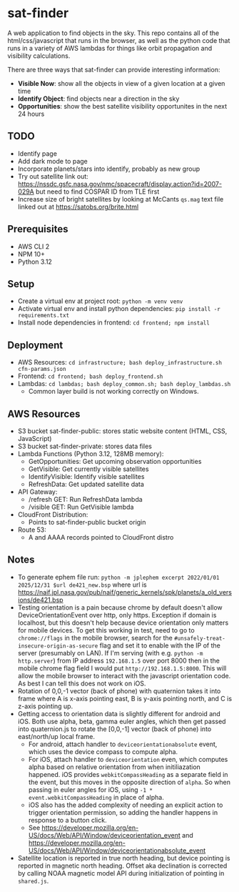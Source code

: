 # sat-finder
A web application to find objects in the sky. This repo contains all of the html/css/javascript that runs in the browser, as well as the python code that runs in a variety of AWS lambdas for things like orbit propagation and visibility calculations.

There are three ways that sat-finder can provide interesting information:
- **Visible Now**: show all the objects in view of a given location at a given time
- **Identify Object**: find objects near a direction in the sky
- **Opportunities**: show the best satellite visibility opportunites in the next 24 hours

## TODO
- Identify page
- Add dark mode to page
- Incorporate planets/stars into identify, probably as new group
- Try out satellite link out: https://nssdc.gsfc.nasa.gov/nmc/spacecraft/display.action?id=2007-029A but need to find COSPAR ID from TLE first
- Increase size of bright satellites by looking at McCants `qs.mag` text file linked out at https://satobs.org/brite.html


## Prerequisites
- AWS CLI 2
- NPM 10+
- Python 3.12

## Setup
- Create a virtual env at project root: `python -m venv venv`
- Activate virtual env and install python dependencies: `pip install -r requirements.txt`
- Install node dependencies in frontend: `cd frontend; npm install`

## Deployment
- AWS Resources: `cd infrastructure; bash deploy_infrastructure.sh cfn-params.json`
- Frontend: `cd frontend; bash deploy_frontend.sh`
- Lambdas: `cd lambdas; bash deploy_common.sh; bash deploy_lambdas.sh`
  - Common layer build is not working correctly on Windows.


## AWS Resources
- S3 bucket sat-finder-public: stores static website content (HTML, CSS, JavaScript)
- S3 bucket sat-finder-private: stores data files
- Lambda Functions (Python 3.12, 128MB memory):
  - GetOpportunities: Get upcoming observation opportunities
  - GetVisible: Get currently visible satellites
  - IdentifyVisible: Identify visible satellites
  - RefreshData: Get updated satellite data
- API Gateway:
  - /refresh GET: Run RefreshData lambda
  - /visible GET: Run GetVisible lambda
- CloudFront Distribution:
  - Points to sat-finder-public bucket origin
- Route 53:
  - A and AAAA records pointed to CloudFront distro

## Notes
- To generate ephem file run: `python -m jplephem excerpt 2022/01/01 2025/12/31 $url de421_new.bsp` where url is https://naif.jpl.nasa.gov/pub/naif/generic_kernels/spk/planets/a_old_versions/de421.bsp
- Testing orientation is a pain because chrome by default doesn't allow DeviceOrientationEvent over http, only https. Exception if domain is localhost, but this doesn't help because device orientation only matters for mobile devices. To get this working in test, need to go to `chrome://flags` in the mobile browser, search for the `#unsafely-treat-insecure-origin-as-secure` flag and set it to enable with the IP of the server (presumably on LAN). If I'm serving (with e.g. `python -m http.server`) from IP address `192.168.1.5` over port 8000 then in the mobile chrome flag field I would put `http://192.168.1.5:8000`. This will allow the mobile browser to interact with the javascript orientation code. As best I can tell this does not work on iOS.
- Rotation of 0,0,-1 vector (back of phone) with quaternion takes it into frame where A is x-axis pointing east, B is y-axis pointing north, and C is z-axis pointing up.
- Getting access to orientation data is slightly different for android and iOS. Both use alpha, beta, gamma euler angles, which then get passed into quaternion.js to rotate the [0,0,-1] vector (back of phone) into east/north/up local frame.
  - For android, attach handler to `deviceorientationabsolute` event, which uses the device compass to compute alpha.
  - For iOS, attach handler to `deviceorientation` even, which computes alpha based on relative orientation from when initiliazation happened. iOS provides `webkitCompassHeading` as a separate field in the event, but this moves in the opposite direction of `alpha`. So when passing in euler angles for iOS, using `-1 * event.webkitCompassHeading` in place of alpha.
  - iOS also has the added complexity of needing an explicit action to trigger orientation permission, so adding the handler happens in response to a button click.
  - See https://developer.mozilla.org/en-US/docs/Web/API/Window/deviceorientation_event and https://developer.mozilla.org/en-US/docs/Web/API/Window/deviceorientationabsolute_event
- Satellite location is reported in true north heading, but device pointing is reported in magnetic north heading. Offset aka declination is corrected by calling NOAA magnetic model API during initialization of pointing in `shared.js`.


